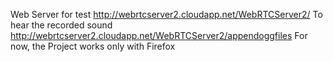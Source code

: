 Web Server for test http://webrtcserver2.cloudapp.net/WebRTCServer2/
To hear the recorded sound http://webrtcserver2.cloudapp.net/WebRTCServer2/appendoggfiles
For now, the Project works only with Firefox
